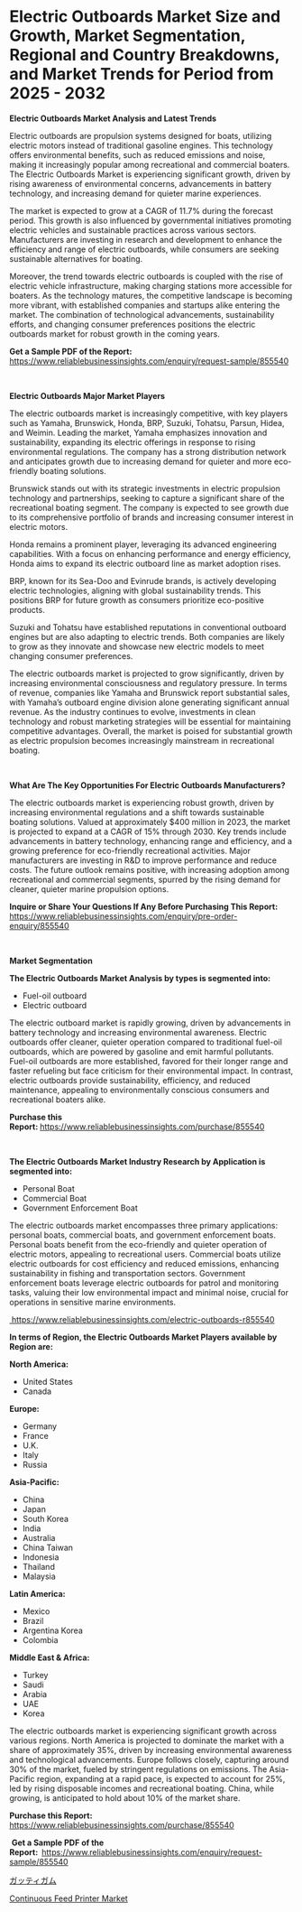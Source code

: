 <p><h1>Electric Outboards Market Size and Growth, Market Segmentation, Regional and Country Breakdowns, and Market Trends for Period from 2025 -  2032</h1></p><p><strong>Electric Outboards Market Analysis and Latest Trends</strong></p>
<p><p>Electric outboards are propulsion systems designed for boats, utilizing electric motors instead of traditional gasoline engines. This technology offers environmental benefits, such as reduced emissions and noise, making it increasingly popular among recreational and commercial boaters. The Electric Outboards Market is experiencing significant growth, driven by rising awareness of environmental concerns, advancements in battery technology, and increasing demand for quieter marine experiences.</p><p>The market is expected to grow at a CAGR of 11.7% during the forecast period. This growth is also influenced by governmental initiatives promoting electric vehicles and sustainable practices across various sectors. Manufacturers are investing in research and development to enhance the efficiency and range of electric outboards, while consumers are seeking sustainable alternatives for boating.</p><p>Moreover, the trend towards electric outboards is coupled with the rise of electric vehicle infrastructure, making charging stations more accessible for boaters. As the technology matures, the competitive landscape is becoming more vibrant, with established companies and startups alike entering the market. The combination of technological advancements, sustainability efforts, and changing consumer preferences positions the electric outboards market for robust growth in the coming years.</p></p>
<p><strong>Get a Sample PDF of the Report:&nbsp;</strong> <a href="https://www.reliablebusinessinsights.com/enquiry/request-sample/855540?utm_campaign=101&utm_medium=2&utm_source=Github&utm_content=ia&utm_term=20022025&utm_id=electric-outboards">https://www.reliablebusinessinsights.com/enquiry/request-sample/855540</a></p>
<p>&nbsp;</p>
<p><strong>Electric Outboards Major Market Players</strong></p>
<p><p>The electric outboards market is increasingly competitive, with key players such as Yamaha, Brunswick, Honda, BRP, Suzuki, Tohatsu, Parsun, Hidea, and Weimin. Leading the market, Yamaha emphasizes innovation and sustainability, expanding its electric offerings in response to rising environmental regulations. The company has a strong distribution network and anticipates growth due to increasing demand for quieter and more eco-friendly boating solutions.</p><p>Brunswick stands out with its strategic investments in electric propulsion technology and partnerships, seeking to capture a significant share of the recreational boating segment. The company is expected to see growth due to its comprehensive portfolio of brands and increasing consumer interest in electric motors.</p><p>Honda remains a prominent player, leveraging its advanced engineering capabilities. With a focus on enhancing performance and energy efficiency, Honda aims to expand its electric outboard line as market adoption rises.</p><p>BRP, known for its Sea-Doo and Evinrude brands, is actively developing electric technologies, aligning with global sustainability trends. This positions BRP for future growth as consumers prioritize eco-positive products.</p><p>Suzuki and Tohatsu have established reputations in conventional outboard engines but are also adapting to electric trends. Both companies are likely to grow as they innovate and showcase new electric models to meet changing consumer preferences.</p><p>The electric outboards market is projected to grow significantly, driven by increasing environmental consciousness and regulatory pressure. In terms of revenue, companies like Yamaha and Brunswick report substantial sales, with Yamaha’s outboard engine division alone generating significant annual revenue. As the industry continues to evolve, investments in clean technology and robust marketing strategies will be essential for maintaining competitive advantages. Overall, the market is poised for substantial growth as electric propulsion becomes increasingly mainstream in recreational boating.</p></p>
<p>&nbsp;</p>
<p><strong>What Are The Key Opportunities For Electric Outboards Manufacturers?</strong></p>
<p><p>The electric outboards market is experiencing robust growth, driven by increasing environmental regulations and a shift towards sustainable boating solutions. Valued at approximately $400 million in 2023, the market is projected to expand at a CAGR of 15% through 2030. Key trends include advancements in battery technology, enhancing range and efficiency, and a growing preference for eco-friendly recreational activities. Major manufacturers are investing in R&D to improve performance and reduce costs. The future outlook remains positive, with increasing adoption among recreational and commercial segments, spurred by the rising demand for cleaner, quieter marine propulsion options.</p></p>
<p><strong>Inquire or Share Your Questions If Any Before Purchasing This Report:</strong> <a href="https://www.reliablebusinessinsights.com/enquiry/pre-order-enquiry/855540?utm_campaign=101&utm_medium=2&utm_source=Github&utm_content=ia&utm_term=20022025&utm_id=electric-outboards">https://www.reliablebusinessinsights.com/enquiry/pre-order-enquiry/855540</a></p>
<p>&nbsp;</p>
<p><strong>Market Segmentation</strong></p>
<p><strong>The Electric Outboards Market Analysis by types is segmented into:</strong></p>
<p><ul><li>Fuel-oil outboard</li><li>Electric outboard</li></ul></p>
<p><p>The electric outboard market is rapidly growing, driven by advancements in battery technology and increasing environmental awareness. Electric outboards offer cleaner, quieter operation compared to traditional fuel-oil outboards, which are powered by gasoline and emit harmful pollutants. Fuel-oil outboards are more established, favored for their longer range and faster refueling but face criticism for their environmental impact. In contrast, electric outboards provide sustainability, efficiency, and reduced maintenance, appealing to environmentally conscious consumers and recreational boaters alike.</p></p>
<p><strong>Purchase this Report:&nbsp;</strong><a href="https://www.reliablebusinessinsights.com/purchase/855540?utm_campaign=101&utm_medium=2&utm_source=Github&utm_content=ia&utm_term=20022025&utm_id=electric-outboards">https://www.reliablebusinessinsights.com/purchase/855540</a></p>
<p>&nbsp;</p>
<p><strong>The Electric Outboards Market Industry Research by Application is segmented into:</strong></p>
<p><ul><li>Personal Boat</li><li>Commercial Boat</li><li>Government Enforcement Boat</li></ul></p>
<p><p>The electric outboards market encompasses three primary applications: personal boats, commercial boats, and government enforcement boats. Personal boats benefit from the eco-friendly and quieter operation of electric motors, appealing to recreational users. Commercial boats utilize electric outboards for cost efficiency and reduced emissions, enhancing sustainability in fishing and transportation sectors. Government enforcement boats leverage electric outboards for patrol and monitoring tasks, valuing their low environmental impact and minimal noise, crucial for operations in sensitive marine environments.</p></p>
<p><a href="https://www.reliablebusinessinsights.com/electric-outboards-r855540?utm_campaign=101&utm_medium=2&utm_source=Github&utm_content=ia&utm_term=20022025&utm_id=electric-outboards">&nbsp;https://www.reliablebusinessinsights.com/electric-outboards-r855540</a></p>
<p><strong>In terms of Region, the Electric Outboards Market Players available by Region are:</strong></p>
<p>
    <p> <strong> North America: </strong>
        <ul>
            <li>United States</li>
            <li>Canada</li>
        </ul>
        </p> 
    <p> <strong> Europe: </strong>
        <ul>
            <li>Germany</li>
            <li>France</li>
            <li>U.K.</li>
            <li>Italy</li>
            <li>Russia</li>
        </ul>
        </p> 
    <p> <strong> Asia-Pacific: </strong>
        <ul>
            <li>China</li>
            <li>Japan</li>
            <li>South Korea</li>
            <li>India</li>
            <li>Australia</li>
            <li>China Taiwan</li>
            <li>Indonesia</li>
            <li>Thailand</li>
            <li>Malaysia</li>
        </ul>
        </p> 
    <p> <strong> Latin America: </strong>
        <ul>
            <li>Mexico</li>
            <li>Brazil</li>
            <li>Argentina Korea</li>
            <li>Colombia</li>
        </ul>
        </p> 
    <p> <strong> Middle East & Africa: </strong>
        <ul>
            <li>Turkey</li>
            <li>Saudi</li>
            <li>Arabia</li>
            <li>UAE</li>
            <li>Korea</li>
        </ul>
    </p>
    </p>
<p><p>The electric outboards market is experiencing significant growth across various regions. North America is projected to dominate the market with a share of approximately 35%, driven by increasing environmental awareness and technological advancements. Europe follows closely, capturing around 30% of the market, fueled by stringent regulations on emissions. The Asia-Pacific region, expanding at a rapid pace, is expected to account for 25%, led by rising disposable incomes and recreational boating. China, while growing, is anticipated to hold about 10% of the market share.</p></p>
<p><strong>Purchase this Report: </strong><a href="https://www.reliablebusinessinsights.com/purchase/855540?utm_campaign=101&utm_medium=2&utm_source=Github&utm_content=ia&utm_term=20022025&utm_id=electric-outboards">https://www.reliablebusinessinsights.com/purchase/855540</a></p>
<p>&nbsp;<strong>Get a Sample PDF of the Report:&nbsp;&nbsp;</strong><a href="https://www.reliablebusinessinsights.com/enquiry/request-sample/855540?utm_campaign=101&utm_medium=2&utm_source=Github&utm_content=ia&utm_term=20022025&utm_id=electric-outboards">https://www.reliablebusinessinsights.com/enquiry/request-sample/855540</a></p>
<p><strong></strong></p>
<p><p><a href="https://github.com/lababdou/Market-Research-Report-List-6/blob/main/778247138278.md?utm_campaign=101&utm_medium=2&utm_source=Github&utm_content=ia&utm_term=20022025&utm_id=electric-outboards">ガッティガム</a></p><p><a href="https://github.com/akpthobs/Market-Research-Report-List-1/blob/main/continuous-feed-printer-market.md?utm_campaign=101&utm_medium=2&utm_source=Github&utm_content=ia&utm_term=20022025&utm_id=electric-outboards">Continuous Feed Printer Market</a></p></p>